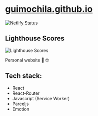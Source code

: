 # [guimochila.github.io](https://guimochila.github.io/)

[![Netlify Status](https://api.netlify.com/api/v1/badges/be06f854-478a-4911-bc46-ecdff4dfbace/deploy-status)](https://app.netlify.com/sites/modest-jackson-495673/deploys)

## Lighthouse Scores

![Lighthouse Scores](https://lighthouse.now.sh/?perf=89&pwa=100&a11y=88&bp=100&seo=100)

Personal website 🚀 🤓

## Tech stack:

- React
- React-Router
- Javascript (Service Worker)
- Parceljs
- Emotion
